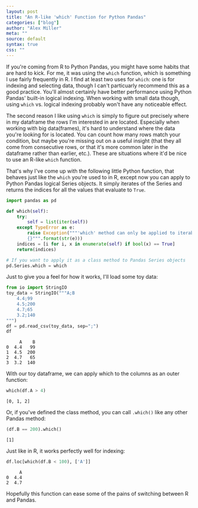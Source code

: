 ```yaml
---
layout: post
title: "An R-like 'which' Function for Python Pandas"
categories: ["blog"]
author: "Alex Miller"
meta: ""
source: default
syntax: true
css: ""
---
```



If you're coming from R to Python Pandas, you might have some habits that are hard to kick. For me, it was using the `which` function, which is something I use fairly frequently in R. I find at least two uses for `which`: one is for indexing and selecting data, though I can't particuarly recommend this as a good practice. You'll almost certainly have better performance using Python Pandas' built-in logical indexing. When working with small data though, using `which` vs. logical indexing probably won't have any noticeable effect.

The second reason I like using `which` is simply to figure out precisely where in my dataframe the rows I'm interested in are located. Especially when working with big data(frames), it's hard to understand where the data you're looking for is located. You can count how many rows match your condition, but maybe you're missing out on a useful insight (that they all come from consecutive rows, or that it's more common later in the dataframe rather than earlier, etc.). These are situations where it'd be nice to use an R-like `which` function.

That's why I've come up with the following little Python function, that behaves just like the `which` you're used to in R, except now you can apply to Python Pandas logical Series objects. It simply iterates of the Series and returns the indices for all the values that evaluate to `True`.

```python
import pandas as pd

def which(self):
    try:
        self = list(iter(self))
    except TypeError as e:
        raise Exception("""'which' method can only be applied to iterables.
        {}""".format(str(e)))
    indices = [i for i, x in enumerate(self) if bool(x) == True]
    return(indices)

# If you want to apply it as a class method to Pandas Series objects
pd.Series.which = which
```

Just to give you a feel for how it works, I'll load some toy data:

```python
from io import StringIO
toy_data = StringIO("""A;B
    4.4;99
    4.5;200
    4.7;65
    3.2;140
""")
df = pd.read_csv(toy_data, sep=";")
df
```



         A    B
    0  4.4   99
    1  4.5  200
    2  4.7   65
    3  3.2  140



With our toy dataframe, we can apply which to the columns as an outer function:

```python
which(df.A > 4)
```




    [0, 1, 2]

Or, if you've defined the class method, you can call `.which()` like any other Pandas method:


```python
(df.B == 200).which()
```


    [1]


Just like in R, it works perfectly well for indexing:

```python
df.loc[which(df.B < 100), ['A']]
```


         A
    0  4.4
    2  4.7


Hopefully this function can ease some of the pains of switching between R and Pandas.

